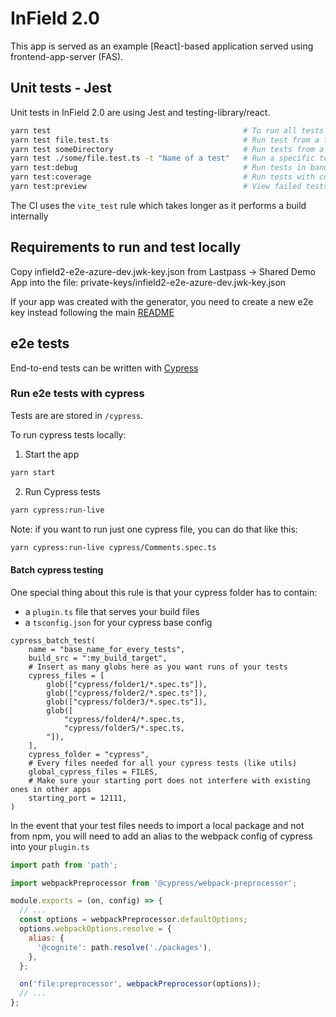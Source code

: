 # InField 2.0

This app is served as an example [React]-based application served using frontend-app-server (FAS).

## Unit tests - Jest

Unit tests in InField 2.0 are using Jest and testing-library/react.

```sh
yarn test                                           # To run all tests in watch mode
yarn test file.test.ts                              # Run test from a file
yarn test someDirectory                             # Run tests from a specific directory
yarn test ./some/file.test.ts -t "Name of a test"   # Run a specific test from a file
yarn test:debug                                     # Run tests in band
yarn test:coverage                                  # Run tests with coverage report
yarn test:preview                                   # View failed tests in Chrome! (run this command in a new terminal first)
```

The CI uses the `vite_test` rule which takes longer as it performs a build internally

## Requirements to run and test locally

Copy infield2-e2e-azure-dev.jwk-key.json from Lastpass -> Shared Demo App into the file:
private-keys/infield2-e2e-azure-dev.jwk-key.json

If your app was created with the generator, you need to create a new e2e key instead following the main [README](https://github.com/cognitedata/applications#running-e2e-tests-on-jenkins)

## e2e tests

End-to-end tests can be written with [Cypress](https://github.com/cypress-io/cypress)

### Run e2e tests with cypress

Tests are are stored in `/cypress`.

To run cypress tests locally:

1. Start the app

```sh
yarn start
```

2. Run Cypress tests

```sh
yarn cypress:run-live
```

Note: if you want to run just one cypress file, you can do that like this:

```sh
yarn cypress:run-live cypress/Comments.spec.ts
```

#### Batch cypress testing

One special thing about this rule is that your cypress folder has to contain:

- a `plugin.ts` file that serves your build files
- a `tsconfig.json` for your cypress base config

```bazel
cypress_batch_test(
    name = "base_name_for_every_tests",
    build_src = ":my_build_target",
    # Insert as many globs here as you want runs of your tests
    cypress_files = [
        glob(["cypress/folder1/*.spec.ts"]),
        glob(["cypress/folder2/*.spec.ts"]),
        glob(["cypress/folder3/*.spec.ts"]),
        glob([
            "cypress/folder4/*.spec.ts,
            "cypress/folder5/*.spec.ts,
        "]),
    ],
    cypress_folder = "cypress",
    # Every files needed for all your cypress tests (like utils)
    global_cypress_files = FILES,
    # Make sure your starting port does not interfere with existing ones in other apps
    starting_port = 12111,
)
```

In the event that your test files needs to import a local package and not from npm, you will need to add
an alias to the webpack config of cypress into your `plugin.ts`

```javascript
import path from 'path';

import webpackPreprocessor from '@cypress/webpack-preprocessor';

module.exports = (on, config) => {
  // ...
  const options = webpackPreprocessor.defaultOptions;
  options.webpackOptions.resolve = {
    alias: {
      '@cognite': path.resolve('./packages'),
    },
  };

  on('file:preprocessor', webpackPreprocessor(options));
  // ...
};
```
